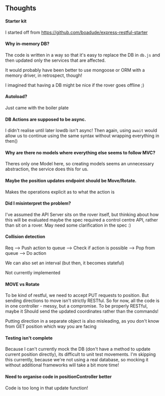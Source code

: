 ## Thoughts

#### Starter kit
I started off from https://github.com/boadude/express-restful-starter


#### Why in-memory DB?
The code is written in a way so that it's easy to replace the DB in `db.js`
and then updated only the services that are affected.

It would probably have been better to use mongoose or ORM with a memory driver, in retrospect, though!

I imagined that having a DB might be nice if the rover goes offline ;)

#### Autoload?
Just came with the boiler plate

#### DB Actions are supposed to be async.
I didn't realise until later lowdb isn't async! Then again, using `await` would allow us
to continue using the same syntax without wrapping everything in then()

#### Why are there no models where everything else seems to follow MVC?
Theres only one Model here, so creating models seems an unnecessary abstraction, the service
does this for us.

#### Maybe the position updates endpoint should be Move/Rotate.
Makes the operations explicit as to what the action is

#### Did I misinterpret the problem?
I've assumed the API Server sits on the rover itself, but thinking about how this will be evaluated
maybe the spec required a control centre API, rather than sit on a rover. May need some clarification in the spec :)

#### Collision detection
Req --> Push action to queue --> Check if action is possible --> Pop from queue --> Do action

We can also set an interval (but then, it becomes stateful)

Not currently implemented

#### MOVE vs Rotate
To be kind of restful, we need to accept PUT requests to position. But sending directions to move isn't strictly
RESTful. So for now, all the code is in one controller - messy, but a compromise. To be properly RESTful, maybe it Should
send the updated coordinates rather than the commands!

Putting direction in a separate object is also misleading, as you don't know from GET position which way you are facing

#### Testing isn't complete
Because I can't currently mock the DB (don't have a method to update current position directly), its difficult to unit
test movements. I'm skipping this currently, because we're not using a real database, so mocking it without additional
frameworks will take a bit more time!

#### Need to organise code in positionController better
Code is too long in that update function!
